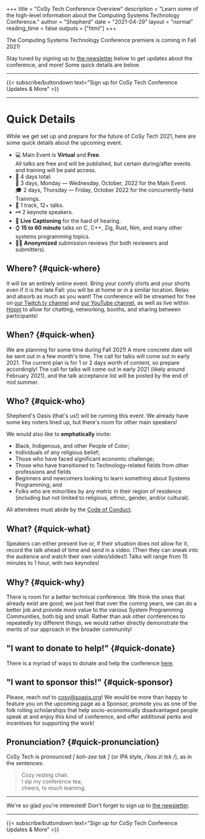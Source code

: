 +++
title = "CoSy Tech Conference Overview"
description = "Learn some of the high-level information about the Computing Systems Technology Conference."
author = "Shepherd"
date = "2021-04-29"
layout = "normal"
reading_time = false
outputs = ["html"]
+++

The Computing Systems Technology Conference premiere is coming in Fall 2021!

Stay tuned by signing up to [the newsletter](/newsletter/) below to get updates about the conference, and more! Some quick details are below.

---

{{< subscribe/buttondown text="Sign up for CoSy Tech Conference Updates & More" >}}

---



# Quick Details

While we get set up and prepare for the future of CoSy Tech 2021, here are some quick details about the upcoming event.

- 💻 Main Event is **Virtual** and **Free**.  
  All talks are free and will be published, but certain during/after events and training will be paid access.
- 📅 4 days total:  
  🌃 3 days, Monday — Wednesday, October, 2022 for the Main Event.  
  🎓 2 days, Thursday — Friday, October 2022 for the concurrently-held Trainings.
- 📣 1 track, 12+ talks.
- 🗝️ 2 keynote speakers.
- 💬 **Live Captioning** for the hard of hearing.
- ⌚ **15 to 60 minute** talks on C, C++, Zig, Rust, Nim, and many other systems programming topics.
- 👤👤 **Anonymized** submission reviews (for both reviewers and submitters).



## Where? {#quick-where}

It will be an entirely online event. Bring your comfy shirts and your shorts even if it is the late Fall: you will be at home or in a similar location. Relax and absorb as much as you want! The conference will be streamed for free on [our Twitch.tv channel](https://www.twitch.tv/shepherdsoasis/) and [our YouTube channel](https://www.youtube.com/channel/UCbPn0sw5rIgfT0vlSBvCWlA), as well as live within [Hopin](https://hopin.to/) to allow for chatting, networking, booths, and sharing between participants!



## When? {#quick-when}

We are planning for some time during Fall 2021! A more concrete date will be sent out in a few month's time. The call for talks will come out in early 2021. The current plan is for 1 or 2 days worth of content, so prepare accordingly! The call for talks will come out in early 2021 (likely around February 2021), and the talk acceptance list will be posted by the end of mid summer.



## Who? {#quick-who}

Shepherd's Oasis (that's us!) will be running this event. We already have some key noters lined up, but there's room for other main speakers!

We would also like to **emphatically** invite:

- Black, Indigenous, and other People of Color;
- Individuals of any religious belief;
- Those who have faced significant economic challenge;
- Those who have transitioned to Technology-related fields from other professions and fields
- Beginners and newcomers looking to learn something about Systems Programming; and
- Folks who are minorities by any metric in their region of residence (including but not limited to religious, ethnic, gender, and/or cultural).

All attendees must abide by the [Code of Conduct](/conduct/).



## What? {#quick-what}

Speakers can either present live or, if their situation does not allow for it, record the talk ahead of time and send in a video. (Then they can sneak into the audience and watch their own video/slides!) Talks will range from 15 minutes to 1 hour, with two keynotes!



## Why? {#quick-why}

There is room for a better technical conference. We think the ones that already exist are good; we just feel that over the coming years, we can do a better job and provide more value to the various System Programming Communities, both big and small. Rather than ask other conferences to repeatedly try different things, we would rather directly demonstrate the merits of our approach in the broader community!



## "I want to donate to help!" {#quick-donate}

There is a myriad of ways to donate and help the conference [here](/contact/opensource).



## "I want to sponsor this!" {#quick-sponsor}

Please, reach out to [cosy@soasis.org](mailto:cosy@soasis.org)! We would be more than happy to feature you on the upcoming page as a Sponsor, promote you as one of the folk rolling scholarships that help socio-economically disadvantaged people speak at and enjoy this kind of conference, and offer additional perks and incentives for supporting the work!



## Pronunciation? {#quick-pronunciation}

CoSy Tech is pronounced _[ koh-zee tek ]_ (or IPA style, _/ˈkoʊ zi tɛk /_), as in the sentences:

> Cozy resting chair.  
> I sip my conference tea;  
> cheers, to much learning.




---

We're so glad you're interested! Don't forget to sign up to [the newsletter](/newsletter/).

---

{{< subscribe/buttondown text="Sign up for CoSy Tech Conference Updates & More" >}}
